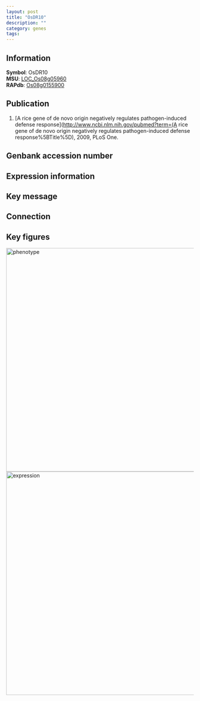 ```yaml
---
layout: post
title: "OsDR10"
description: ""
category: genes
tags: 
---
```


## Information
__Symbol__: OsDR10  
__MSU__: [LOC_Os08g05960](http://rice.plantbiology.msu.edu/cgi-bin/ORF_infopage.cgi?orf=LOC_Os08g05960)  
__RAPdb__: [Os08g0155900](http://rapdb.dna.affrc.go.jp/viewer/gbrowse_details/irgsp1?name=Os08g0155900)  

## Publication
1. [A rice gene of de novo origin negatively regulates pathogen-induced defense response](http://www.ncbi.nlm.nih.gov/pubmed?term=(A rice gene of de novo origin negatively regulates pathogen-induced defense response%5BTitle%5D), 2009, PLoS One.

## Genbank accession number

## Expression information

## Key message

## Connection

## Key figures
<img src="http://ricencode.github.io/images/OsDR10.pheno.png" alt="phenotype"  style="width: 600px;"/>

<img src="http://ricencode.github.io/images/OsDR10.exp.png" alt="expression"  style="width: 600px;"/>


